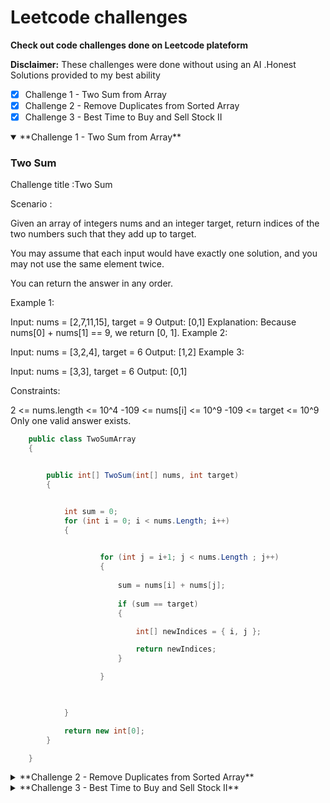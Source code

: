 # Leetcode  challenges

**Check out code challenges done on Leetcode plateform**


**Disclaimer:**  These challenges were done without using an AI .Honest Solutions provided to my best ability 


- [x] Challenge 1 - Two Sum from Array
- [x] Challenge 2 - Remove Duplicates from Sorted Array
- [x] Challenge 3 - Best Time to Buy and Sell Stock II

<details open>

<summary> **Challenge 1 - Two Sum from Array**</summary>

### Two Sum

Challenge title :Two Sum


Scenario :

Given an array of integers nums and an integer target, return indices of the two numbers such that they add up to target.

You may assume that each input would have exactly one solution, and you may not use the same element twice.

You can return the answer in any order.

 

Example 1:

Input: nums = [2,7,11,15], target = 9
Output: [0,1]
Explanation: Because nums[0] + nums[1] == 9, we return [0, 1].
Example 2:

Input: nums = [3,2,4], target = 6
Output: [1,2]
Example 3:

Input: nums = [3,3], target = 6
Output: [0,1]
 

Constraints:

2 <= nums.length <= 10^4
-109 <= nums[i] <= 10^9
-109 <= target <= 10^9
Only one valid answer exists.
 

```C#
    public class TwoSumArray
    {


        public int[] TwoSum(int[] nums, int target)
        {


            int sum = 0;
            for (int i = 0; i < nums.Length; i++)
            {
             

                    for (int j = i+1; j < nums.Length ; j++)
                    {
                        
                        sum = nums[i] + nums[j];
                 
                        if (sum == target)
                        {

                            int[] newIndices = { i, j };

                            return newIndices;
                        }

                    }

               

            }

            return new int[0];
        }

    }
```

</details>




<details>

<summary>**Challenge 2 - Remove Duplicates from Sorted Array**</summary>

### Remove Duplicates from Sorted Array

Challenge title :Remove Duplicates from Sorted Array


Scenario :

Given an integer array nums sorted in non-decreasing order, remove the duplicates in-place such that each unique element appears only once. The relative order of the elements should be kept the same. Then return the number of unique elements in nums.

Consider the number of unique elements of nums to be k, to get accepted, you need to do the following things:

Change the array nums such that the first k elements of nums contain the unique elements in the order they were present in nums initially. The remaining elements of nums are not important as well as the size of nums.
Return k.
Custom Judge:

The judge will test your solution with the following code:

int[] nums = [...]; // Input array
int[] expectedNums = [...]; // The expected answer with correct length

int k = removeDuplicates(nums); // Calls your implementation

assert k == expectedNums.length;
for (int i = 0; i < k; i++) {
    assert nums[i] == expectedNums[i];
}
If all assertions pass, then your solution will be accepted.

 

Example 1:

Input: nums = [1,1,2]
Output: 2, nums = [1,2,_]
Explanation: Your function should return k = 2, with the first two elements of nums being 1 and 2 respectively.
It does not matter what you leave beyond the returned k (hence they are underscores).
Example 2:

Input: nums = [0,0,1,1,1,2,2,3,3,4]
Output: 5, nums = [0,1,2,3,4,_,_,_,_,_]
Explanation: Your function should return k = 5, with the first five elements of nums being 0, 1, 2, 3, and 4 respectively.
It does not matter what you leave beyond the returned k (hence they are underscores).
 

Constraints:

1 <= nums.length <= 3 * 10^4
-100 <= nums[i] <= 10^0
nums is sorted in non-decreasing order.
 
 

```C#
      internal class RemoveDuplicatesSortedArray
    {

        public int RemoveDuplicates(int[] nums)
        {


            if (nums.Length == 0) return 0;

            int uniqueIndex = 0;

            for (int i = 1; i < nums.Length; i++)
            {
                if (nums[i] != nums[uniqueIndex])
                {
                    uniqueIndex++;
                    nums[uniqueIndex] = nums[i];
                }

            }

            return uniqueIndex + 1;

        }



    }
```

</details>



<details>

<summary>**Challenge 3 - Best Time to Buy and Sell Stock II**</summary>

### Best Time to Buy and Sell Stock II

Challenge title : Best Time to Buy and Sell Stock II


Scenario :

You are given an integer array prices where prices[i] is the price of a given stock on the ith day.

On each day, you may decide to buy and/or sell the stock. You can only hold at most one share of the stock at any time. However, you can buy it then immediately sell it on the same day.

Find and return the maximum profit you can achieve.

 

Example 1:

Input: prices = [7,1,5,3,6,4]
Output: 7
Explanation: Buy on day 2 (price = 1) and sell on day 3 (price = 5), profit = 5-1 = 4.
Then buy on day 4 (price = 3) and sell on day 5 (price = 6), profit = 6-3 = 3.
Total profit is 4 + 3 = 7.
Example 2:

Input: prices = [1,2,3,4,5]
Output: 4
Explanation: Buy on day 1 (price = 1) and sell on day 5 (price = 5), profit = 5-1 = 4.
Total profit is 4.
Example 3:

Input: prices = [7,6,4,3,1]
Output: 0
Explanation: There is no way to make a positive profit, so we never buy the stock to achieve the maximum profit of 0.
 

Constraints:

1 <= prices.length <= 3 * 10^4
0 <= prices[i] <= 10^4

 
 

```C#
  internal class BestTimeBuySellStock
    {

        public int MaxProfit(int[] prices)
        {

          
            int lastIndex = prices.Length - 1;
            int profits = 0;

            for (int i = 0; i < prices.Length; i++)
            {



                if (i + 1 <= lastIndex)
                {

                    if (prices[i] < prices[i + 1])
                    {

                        profits += prices[i + 1] - prices[i];

                    }


                }

                continue;


            }

            return profits;


        }


    } 
```

</details>
